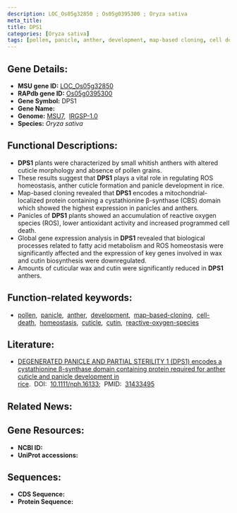 ```yaml
---
description: LOC_Os05g32850 ; Os05g0395300 ; Oryza sativa
meta_title:
title: DPS1
categories: [Oryza sativa]
tags: [pollen, panicle, anther, development, map-based cloning, cell death, homeostasis, cuticle, cutin, reactive oxygen species]
---
```


## Gene Details:
- **MSU gene ID:** [LOC_Os05g32850](http://rice.uga.edu/cgi-bin/ORF_infopage.cgi?orf=LOC_Os05g32850)  
- **RAPdb gene ID:** [Os05g0395300](https://rapdb.dna.affrc.go.jp/locus/?name=Os05g0395300)  
- **Gene Symbol:** DPS1
- **Gene Name:**
- **Genome:**  [MSU7](http://rice.uga.edu/),&nbsp;&nbsp;[IRGSP-1.0](https://rapdb.dna.affrc.go.jp/download/irgsp1.html)
- **Species:** *Oryza sativa*

## Functional Descriptions:
   - **DPS1** plants were characterized by small whitish anthers with altered cuticle morphology and absence of pollen grains.
   - These results suggest that **DPS1** plays a vital role in regulating ROS homeostasis, anther cuticle formation and panicle development in rice.
   - Map-based cloning revealed that **DPS1** encodes a mitochondrial-localized protein containing a cystathionine β-synthase (CBS) domain which showed the highest expression in panicles and anthers.
   - Panicles of **DPS1** plants showed an accumulation of reactive oxygen species (ROS), lower antioxidant activity and increased programmed cell death.
   - Global gene expression analysis in **DPS1** revealed that biological processes related to fatty acid metabolism and ROS homeostasis were significantly affected and the expression of key genes involved in wax and cutin biosynthesis were downregulated.
   - Amounts of cuticular wax and cutin were significantly reduced in **DPS1** anthers.

## Function-related keywords:
   - [pollen](/tags/pollen/),&nbsp;&nbsp;[panicle](/tags/panicle/),&nbsp;&nbsp;[anther](/tags/anther/),&nbsp;&nbsp;[development](/tags/development/),&nbsp;&nbsp;[map-based-cloning](/tags/map-based-cloning/),&nbsp;&nbsp;[cell-death](/tags/cell-death/),&nbsp;&nbsp;[homeostasis](/tags/homeostasis/),&nbsp;&nbsp;[cuticle](/tags/cuticle/),&nbsp;&nbsp;[cutin](/tags/cutin/),&nbsp;&nbsp;[reactive-oxygen-species](/tags/reactive-oxygen-species/)

## Literature:
   - [DEGENERATED PANICLE AND PARTIAL STERILITY 1 (DPS1) encodes a cystathionine β-synthase domain containing protein required for anther cuticle and panicle development in rice](https://www.doi.org/10.1111/nph.16133).&nbsp;&nbsp;DOI:&nbsp;&nbsp;[10.1111/nph.16133](https://www.doi.org/10.1111/nph.16133);&nbsp;&nbsp;PMID:&nbsp;&nbsp;[31433495](https://pubmed.ncbi.nlm.nih.gov/31433495/)

## Related News:

## Gene Resources:
- **NCBI ID:**  []()
- **UniProt accessions:** [](https://www.uniprot.org/uniprotkb//entry)

## Sequences:
- **CDS Sequence:**
- **Protein Sequence:**
